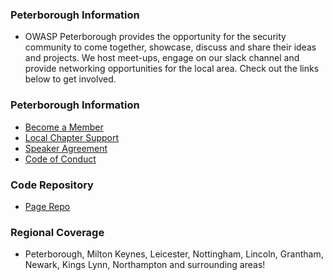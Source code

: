 ### Peterborough Information
* OWASP Peterborough provides the opportunity for the security community to come together, showcase, discuss and share their ideas and projects. We host meet-ups, engage on our slack channel and provide networking opportunities for the local area. Check out the links below to get involved.

### Peterborough Information
* [Become a Member](https://www.owasp.org/index.php/Membership)
* [Local Chapter Support](https://owasp.org/donate)
* [Speaker Agreement](https://owasp.org/www-policy/legal/speaker-agreement)
* [Code of Conduct](https://owasp.org/www-policy/operational/conferences-events.html)

<!--### Social Links
* [Meetup.com](#) 
* [EventBrite](#) 
* [YouTube](#) -->

### Code Repository
* [Page Repo](https://github.com/OWASP/www-chapter-peterborough)
<!-- * [Slides Repo](#) -->

### Regional Coverage
* Peterborough, Milton Keynes, Leicester, Nottingham, Lincoln, Grantham, Newark, Kings Lynn, Northampton and surrounding areas! 